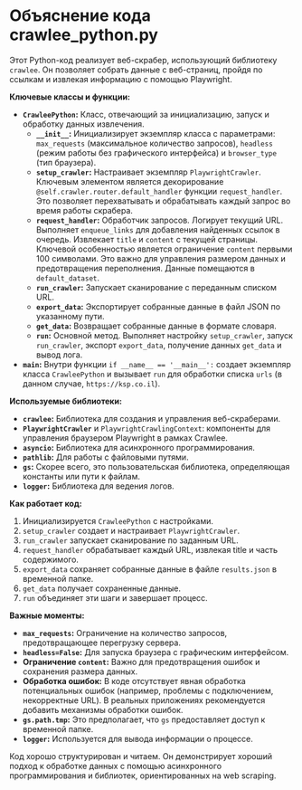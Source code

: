 # Объяснение кода crawlee_python.py

Этот Python-код реализует веб-скрабер, использующий библиотеку `crawlee`.  Он позволяет собрать данные с веб-страниц, пройдя по ссылкам и извлекая информацию с помощью Playwright.

**Ключевые классы и функции:**

* **`CrawleePython`:** Класс, отвечающий за инициализацию, запуск и обработку данных извлечения.
    * **`__init__`:** Инициализирует экземпляр класса с параметрами: `max_requests` (максимальное количество запросов), `headless` (режим работы без графического интерфейса) и `browser_type` (тип браузера).
    * **`setup_crawler`:** Настраивает экземпляр `PlaywrightCrawler`.  Ключевым элементом является декорирование `@self.crawler.router.default_handler`  функции `request_handler`.  Это позволяет перехватывать и обрабатывать каждый запрос во время работы скрабера.
    * **`request_handler`:** Обработчик запросов. Логирует текущий URL.  Выполняет `enqueue_links` для добавления найденных ссылок в очередь.  Извлекает `title` и `content` с текущей страницы. Ключевой особенностью является ограничение `content` первыми 100 символами. Это важно для управления размером данных и предотвращения переполнения.  Данные помещаются в `default_dataset`.
    * **`run_crawler`:** Запускает сканирование с переданным списком URL.
    * **`export_data`:** Экспортирует собранные данные в файл JSON по указанному пути.
    * **`get_data`:** Возвращает собранные данные в формате словаря.
    * **`run`:**  Основной метод. Выполняет настройку `setup_crawler`, запуск `run_crawler`, экспорт `export_data`, получение данных `get_data` и вывод лога.
* **`main`:**  Внутри функции `if __name__ == '__main__':`  создает экземпляр класса `CrawleePython` и вызывает `run` для обработки списка `urls` (в данном случае, `https://ksp.co.il`).

**Используемые библиотеки:**

* **`crawlee`:** Библиотека для создания и управления веб-скраберами.
* **`PlaywrightCrawler`**  и `PlaywrightCrawlingContext`: компоненты для управления браузером Playwright в рамках Crawlee.
* **`asyncio`:** Библиотека для асинхронного программирования.
* **`pathlib`:** Для работы с файловыми путями.
* **`gs`:** Скорее всего, это пользовательская библиотека, определяющая константы или пути к файлам.
* **`logger`:** Библиотека для ведения логов.


**Как работает код:**

1.  Инициализируется `CrawleePython` с настройками.
2.  `setup_crawler` создает и настраивает `PlaywrightCrawler`.
3.  `run_crawler` запускает сканирование по заданным URL.
4.  `request_handler` обрабатывает каждый URL, извлекая title и часть содержимого.
5.  `export_data` сохраняет собранные данные в файле `results.json` в временной папке.
6.  `get_data` получает сохраненные данные.
7.  `run` объединяет эти шаги и завершает процесс.

**Важные моменты:**

* **`max_requests`:** Ограничение на количество запросов, предотвращающее перегрузку сервера.
* **`headless=False`:** Для запуска браузера с графическим интерфейсом.
* **Ограничение `content`:** Важно для предотвращения ошибок и сохранения размера данных.
* **Обработка ошибок:**  В коде отсутствует явная обработка потенциальных ошибок (например, проблемы с подключением, некорректные URL).  В реальных приложениях рекомендуется добавить механизмы обработки ошибок.
* **`gs.path.tmp`:**  Это предполагает, что `gs` предоставляет доступ к временной папке.
* **`logger`:** Используется для вывода информации о процессе.

Код хорошо структурирован и читаем.  Он демонстрирует хороший подход к обработке данных с помощью асинхронного программирования и библиотек, ориентированных на web scraping.